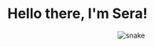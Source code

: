 <h1 align="left"> Hello there, I'm Sera!</h1>


<p align="center">
   <img src="/My_Assets/Header %26 Footer/Github-Contribution-Grid-Snake.svg" alt="snake">
</p>
